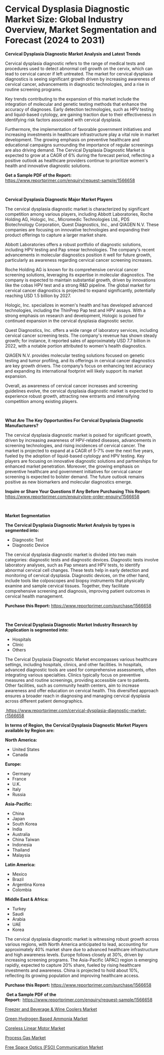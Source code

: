 <p><h1>Cervical Dysplasia Diagnostic Market Size: Global Industry Overview, Market Segmentation and Forecast (2024 to 2031)</h1></p><p><strong>Cervical Dysplasia Diagnostic Market Analysis and Latest Trends</strong></p>
<p><p>Cervical dysplasia diagnostic refers to the range of medical tests and procedures used to detect abnormal cell growth on the cervix, which can lead to cervical cancer if left untreated. The market for cervical dysplasia diagnostics is seeing significant growth driven by increasing awareness of cervical cancer, advancements in diagnostic technologies, and a rise in routine screening programs. </p><p>Key trends contributing to the expansion of this market include the integration of molecular and genetic testing methods that enhance the accuracy of diagnoses. Early detection technologies, such as HPV testing and liquid-based cytology, are gaining traction due to their effectiveness in identifying risk factors associated with cervical dysplasia. </p><p>Furthermore, the implementation of favorable government initiatives and increasing investments in healthcare infrastructure play a vital role in market development. The growing emphasis on preventive healthcare and educational campaigns surrounding the importance of regular screenings are also driving demand. The Cervical Dysplasia Diagnostic Market is expected to grow at a CAGR of 6% during the forecast period, reflecting a positive outlook as healthcare providers continue to prioritize women's health and innovative diagnostic solutions.</p></p>
<p><strong>Get a Sample PDF of the Report:&nbsp;</strong> <a href="https://www.reportprimer.com/enquiry/request-sample/1566658">https://www.reportprimer.com/enquiry/request-sample/1566658</a></p>
<p>&nbsp;</p>
<p><strong>Cervical Dysplasia Diagnostic Major Market Players</strong></p>
<p><p>The cervical dysplasia diagnostic market is characterized by significant competition among various players, including Abbott Laboratories, Roche Holding AG, Hologic, Inc., Micromedic Technologies Ltd., PDS Biotechnology Corporation, Quest Diagnostics, Inc., and QIAGEN N.V. These companies are focusing on innovative technologies and expanding their product offerings to capture a larger market share.</p><p>Abbott Laboratories offers a robust portfolio of diagnostic solutions, including HPV testing and Pap smear technologies. The company's recent advancements in molecular diagnostics position it well for future growth, particularly as awareness regarding cervical cancer screening increases.</p><p>Roche Holding AG is known for its comprehensive cervical cancer screening solutions, leveraging its expertise in molecular diagnostics. The company is expected to maintain substantial growth, driven by innovations like the cobas HPV test and a strong R&D pipeline. The global market for cervical cancer diagnostics is projected to expand significantly, potentially reaching USD 1.5 billion by 2027.</p><p>Hologic, Inc. specializes in women's health and has developed advanced technologies, including the ThinPrep Pap test and HPV assays. With a strong emphasis on research and development, Hologic is poised for continued expansion in the cervical dysplasia diagnostic sector.</p><p>Quest Diagnostics, Inc. offers a wide range of laboratory services, including cervical cancer screening tests. The company's revenue has shown steady growth; for instance, it reported sales of approximately USD 7.7 billion in 2022, with a notable portion attributed to women's health diagnostics.</p><p>QIAGEN N.V. provides molecular testing solutions focused on genetic testing and tumor profiling, and its offerings in cervical cancer diagnostics are key growth drivers. The company’s focus on enhancing test accuracy and expanding its international footprint will likely support its market expansion.</p><p>Overall, as awareness of cervical cancer increases and screening guidelines evolve, the cervical dysplasia diagnostic market is expected to experience robust growth, attracting new entrants and intensifying competition among existing players.</p></p>
<p>&nbsp;</p>
<p><strong>What Are The Key Opportunities For Cervical Dysplasia Diagnostic Manufacturers?</strong></p>
<p><p>The cervical dysplasia diagnostic market is poised for significant growth, driven by increasing awareness of HPV-related diseases, advancements in screening technologies, and rising incidences of cervical cancer. The market is projected to expand at a CAGR of 5-7% over the next five years, fueled by the adoption of liquid-based cytology and HPV testing. Key players are focusing on innovative diagnostic solutions and partnerships for enhanced market penetration. Moreover, the growing emphasis on preventive healthcare and government initiatives for cervical cancer screening is expected to bolster demand. The future outlook remains positive as new biomarkers and molecular diagnostics emerge.</p></p>
<p><strong>Inquire or Share Your Questions If Any Before Purchasing This Report:</strong> <a href="https://www.reportprimer.com/enquiry/pre-order-enquiry/1566658">https://www.reportprimer.com/enquiry/pre-order-enquiry/1566658</a></p>
<p>&nbsp;</p>
<p><strong>Market Segmentation</strong></p>
<p><strong>The Cervical Dysplasia Diagnostic Market Analysis by types is segmented into:</strong></p>
<p><ul><li>Diagnostic Test</li><li>Diagnostic Device</li></ul></p>
<p><p>The cervical dysplasia diagnostic market is divided into two main categories: diagnostic tests and diagnostic devices. Diagnostic tests involve laboratory analyses, such as Pap smears and HPV tests, to identify abnormal cervical cell changes. These tests help in early detection and monitoring of cervical dysplasia. Diagnostic devices, on the other hand, include tools like colposcopes and biopsy instruments that physically examine and sample cervical tissues. Together, they facilitate comprehensive screening and diagnosis, improving patient outcomes in cervical health management.</p></p>
<p><strong>Purchase this Report:&nbsp;</strong><a href="https://www.reportprimer.com/purchase/1566658">https://www.reportprimer.com/purchase/1566658</a></p>
<p>&nbsp;</p>
<p><strong>The Cervical Dysplasia Diagnostic Market Industry Research by Application is segmented into:</strong></p>
<p><ul><li>Hospitals</li><li>Clinic</li><li>Others</li></ul></p>
<p><p>The Cervical Dysplasia Diagnostic Market encompasses various healthcare settings, including hospitals, clinics, and other facilities. In hospitals, advanced diagnostic tools are used for comprehensive assessments, often integrating various specialties. Clinics typically focus on preventive measures and routine screenings, providing accessible care to patients. Other facilities, such as community health centers, aim to increase awareness and offer education on cervical health. This diversified approach ensures a broader reach in diagnosing and managing cervical dysplasia across different patient demographics.</p></p>
<p><a href="https://www.reportprimer.com/cervical-dysplasia-diagnostic-market-r1566658">&nbsp;https://www.reportprimer.com/cervical-dysplasia-diagnostic-market-r1566658</a></p>
<p><strong>In terms of Region, the Cervical Dysplasia Diagnostic Market Players available by Region are:</strong></p>
<p>
    <p> <strong> North America: </strong>
        <ul>
            <li>United States</li>
            <li>Canada</li>
        </ul>
        </p> 
    <p> <strong> Europe: </strong>
        <ul>
            <li>Germany</li>
            <li>France</li>
            <li>U.K.</li>
            <li>Italy</li>
            <li>Russia</li>
        </ul>
        </p> 
    <p> <strong> Asia-Pacific: </strong>
        <ul>
            <li>China</li>
            <li>Japan</li>
            <li>South Korea</li>
            <li>India</li>
            <li>Australia</li>
            <li>China Taiwan</li>
            <li>Indonesia</li>
            <li>Thailand</li>
            <li>Malaysia</li>
        </ul>
        </p> 
    <p> <strong> Latin America: </strong>
        <ul>
            <li>Mexico</li>
            <li>Brazil</li>
            <li>Argentina Korea</li>
            <li>Colombia</li>
        </ul>
        </p> 
    <p> <strong> Middle East & Africa: </strong>
        <ul>
            <li>Turkey</li>
            <li>Saudi</li>
            <li>Arabia</li>
            <li>UAE</li>
            <li>Korea</li>
        </ul>
    </p>
    </p>
<p><p>The cervical dysplasia diagnostic market is witnessing robust growth across various regions, with North America anticipated to lead, accounting for approximately 40% market share due to advanced healthcare infrastructure and high awareness levels. Europe follows closely at 30%, driven by increasing screening programs. The Asia-Pacific (APAC) region is emerging rapidly, expected to capture 20% share, fueled by rising healthcare investments and awareness. China is projected to hold about 10%, reflecting its growing population and improving healthcare access.</p></p>
<p><strong>Purchase this Report: </strong><a href="https://www.reportprimer.com/purchase/1566658">https://www.reportprimer.com/purchase/1566658</a></p>
<p>&nbsp;<strong>Get a Sample PDF of the Report:&nbsp;&nbsp;</strong><a href="https://www.reportprimer.com/enquiry/request-sample/1566658">https://www.reportprimer.com/enquiry/request-sample/1566658</a></p>
<p><strong></strong></p>
<p><p><a href="https://medium.com/@vidarogahn/global-perspectives-on-freezer-and-beverage-wine-coolers-market-trends-and-forecast-2024-e7c7c5da6868">Freezer and Beverage & Wine Coolers Market</a></p><p><a href="https://issuu.com/reportprime-2/docs/green-hydrogen-based-ammonia-market_3ec8554b06a990">Green Hydrogen Based Ammonia Market</a></p><p><a href="https://www.linkedin.com/pulse/coreless-linear-motor-market-global-insights-regional-analysis-2q1te">Coreless Linear Motor Market</a></p><p><a href="https://issuu.com/reportprime-2/docs/process-gas-market-size-2030.pptx_6cefed0e2918c3">Process Gas Market</a></p><p><a href="https://medium.com/@vidarogahn/global-free-space-optics-fso-communication-market-sector-2024-2031-market-metrics-and-market-7a506af3902f">Free Space Optics (FSO) Communication Market</a></p></p>